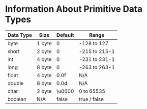 # Information About Primitive Data Types

| Data Type | Size   | Default | Range              |
|-----------|--------|---------|--------------------|
| byte      | 1 byte | 0       | -128 to 127        |
| short     | 2 byte | 0       | -215 to 215-1      |
| int       | 4 byte | 0       | -231 to 231-1      |
| long      | 8 byte | 0       | -263 to 263-1      |
| float     | 4 byte | 0.0f    | N/A                |
| double    | 8 byte | 0.0d    | N/A                |
| char      | 2 byte | \u0000  | 0 to 65535         |
| boolean   | N/A    | false   | true / false       |
